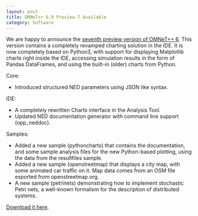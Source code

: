 ```yaml
---
layout: post
title: OMNeT++ 6.0 Preview 7 Available
category: Software
---
```

We are happy to announce the [seventh preview version of OMNeT++ 6](/download/preview).
This version contains a completely revamped charting solution in the IDE. It is
now completely based on Python3, with support for displaying Matplotlib charts
right inside the IDE, accessing simulation results in the form of Pandas DataFrames,
and using the built-in (older) charts from Python.

<!--more-->

Core:

- Introduced structured NED parameters using JSON like syntax.

IDE:

- A completely rewritten Charts interface in the Analysis Tool.
- Updated NED documentation generator with command line support (opp_neddoc).

Samples:

- Added a new sample (pythoncharts) that contains the documentation, and some sample analysis files for the new Python-based plotting, using the data from the resultfiles sample.
- Added a new sample (openstreetmap) that displays a city map, with some animated car traffic on it. Map data comes from an OSM file exported from openstreetmap.org.
- A new sample (petrinets) demonstrating how to implement stochastic Petri nets, a well-known formalism for the description of distributed systems.

[Download it here](/download/preview).
